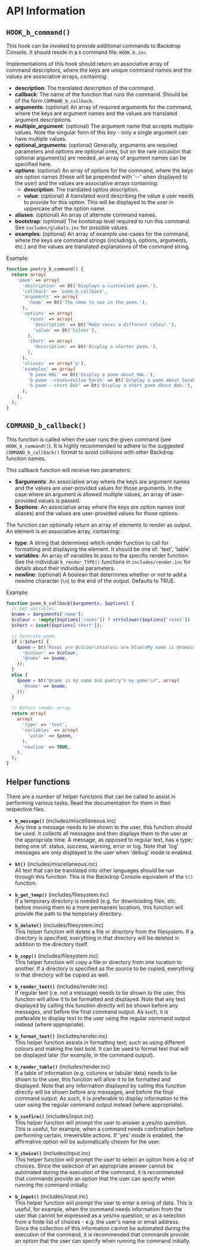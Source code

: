 API Information
===============

`HOOK_b_command()`
----------------
This hook can be invoked to provide additional commands to Backdrop Console. It
should reside in a `b` command file: `HOOK.b.inc`.

Implementations of this hook should return an associative array of command
descriptors, where the keys are unique command names and the values are
associative arrays, containing:

- **description**: The translated description of the command.
- **callback**: The name of the function that runs the command. Should be of the
  form `COMMAND_b_callback`.
- **arguments**: (optional) An array of required arguments for the command,
  where the keys are argument names and the values are translated argument
  descriptions.
- **multiple_argument**: (optional) The argument name that accepts multiple
  values. Note the singular form of this key - only a single argument can have
  multiple values.
- **optional_arguments**: (optional) Generally, arguments are required
  parameters and options are optional ones, but on the rare occasion that
  optional argument(s) are needed, an array of argument names can be specified
  here.
- **options**: (optional) An array of options for the command, where the keys
  are option names (these will be prepended with '--' when displayed to the
  user) and the values are associative arrays containing:
  - **description**: The translated option description.
  - **value**: (optional) A translated word describing the value a user needs to
    provide for this option. This will be displayed to the user in uppercase
    after the option name.
- **aliases**: (optional) An array of alternate command names.
- **bootstrap**: (optional) The bootstrap level required to run this command.
  See `includes/globals.inc` for possible values.
- **examples**: (optional) An array of example use-cases for the command, where
  the keys are command strings (including `b`, options, arguments, etc.) and the
  values are translated explanations of the command string.

Example:

```php
function poetry_b_command() {
  return array(
    'poem' => array(
      'description' => bt('Displays a customised poem.'),
      'callback' => 'poem_b_callback',
      'arguments' => array(
        'name' => bt('The name to use in the poem.'),
      ),
      'options' => array(
        'roses' => array(
          'description' => bt('Make roses a different colour.'),
          'value' => bt('Colour'),
        ),
        'short' => array(
          'description' => bt('Display a shorter poem.'),
        ),
      ),
      'aliases' => array('p'),
      'examples' => array(
        'b poem HAL' => bt('Display a poem about HAL.'),
        'b poem --roses=Yellow Sarah' => bt('Display a poem about Sarah with yellow roses.'),
        'b poem --short Bob' => bt('Display a short poem about Bob.'),
      ),
    ),
  );
}
```

`COMMAND_b_callback()`
--------------------
This function is called when the user runs the given command (see
`HOOK_b_command()`). It is highly recommended to adhere to the suggested
`COMMAND_b_callback()` format to avoid collisions with other Backdrop function
names.

This callback function will receive two parameters:

- **$arguments**: An associative array where the keys are argument names and the
  values are user-provided values for those arguments. In the case where an
  argument is allowed multiple values, an array of user-provided values is
  passed.
- **$options**: An associative array where the keys are option names (*not*
  aliases) and the values are user-provided values for those options.

The function can optionally return an array of elements to render as output. An
element is an associative array, containing:

- **type**: A string that determines which render function to call for
  formatting and displaying the element. It should be one of: 'text', 'table'.
- **variables**: An array of variables to pass to the specific render function.
  See the individual `b_render_TYPE()` functions in `includes/render.inc` for
  details about their individual parameters.
- **newline**: (optional) A boolean that determines whether or not to add a
  newline character (`\n`) to the end of the output. Defaults to TRUE.

Example:

```php
function poem_b_callback($arguments, $options) {
  // Get variables.
  $name = $arguments['name'];
  $colour = !empty($options['roses']) ? strtolower($options['roses']) : 'red';
  $short = isset($options['short']);

  // Generate poem.
  if (!$short) {
    $poem = bt("Roses are @colour\nViolets are blue\nMy name is @name\nHow about you?\n", array(
      '@colour' => $colour,
      '@name' => $name,
    ));
  }
  else {
    $poem = bt("@name is my name and poetry's my game!\n", array(
      '@name' => $name,
    ));
  }

  // Return render array.
  return array(
    array(
      'type' => 'text',
      'variables' => array(
        'value' => $poem,
      ),
      'newline' => TRUE,
    ),
  );
}
```

Helper functions
----------------
There are a number of helper functions that can be called to assist in
performing various tasks. Read the documentation for them in their respective
files.

- **`b_message()`** (includes/miscellaneous.inc)  
  Any time a message needs to be shown to the user, this function should be
  used. It collects all messages and then displays them to the user at the
  appropriate time. A message, as opposed to regular text, has a type; being one
  of: status, success, warning, error or log. Note that 'log' messages are only
  displayed to the user when 'debug' mode is enabled.

- **`bt()`** (includes/miscellaneous.inc)  
  All text that can be translated into other languages should be run through
  this function. This is the Backdrop Console equivalent of the `t()` function.

- **`b_get_temp()`** (includes/filesystem.inc)  
  If a temporary directory is needed (e.g. for downloading files, etc. before
  moving them to a more permanent location), this function will provide the path
  to the temporary directory.

- **`b_delete()`** (includes/filesystem.inc)  
  This helper function will delete a file or directory from the filesystem. If a
  directory is specified, everything in that directory will be deleted in
  addition to the directory itself.

- **`b_copy()`** (includes/filesystem.inc)  
  This helper function will copy a file or directory from one location to
  another. If a directory is specified as the source to be copied, everything in
  that directory will be copied as well.

- **`b_render_text()`** (includes/render.inc)  
  If regular text (i.e. not a message) needs to be shown to the user, this
  function will allow it to be formatted and displayed. Note that any text
  displayed by calling this function directly will be shown before any messages,
  and before the final command output. As such, it is preferable to display text
  to the user using the regular command output instead (where appropriate).

- **`b_format_text()`** (includes/render.inc)  
  This helper function assists in formatting text; such as using different
  colours and making the text bold. It can be used to format text that will be
  displayed later (for example, in the command output).

- **`b_render_table()`** (includes/render.inc)  
  If a table of information (e.g. columns or tabular data) needs to be shown to
  the user, this function will allow it to be formatted and displayed. Note that
  any information displayed by calling this function directly will be shown
  before any messages, and before the final command output. As such, it is
  preferable to display information to the user using the regular command output
  instead (where appropriate).

- **`b_confirm()`** (includes/input.inc)  
  This helper function will prompt the user to answer a yes/no question. This is
  useful, for example, when a command needs confirmation before performing
  certain, irreversible actions. If 'yes' mode is enabled, the affirmative
  option will be automatically chosen for the user.

- **`b_choice()`** (includes/input.inc)  
  This helper function will prompt the user to select an option from a list of
  choices. Since the selection of an appropriate answer cannot be automated
  during the execution of the command, it is recommended that commands provide
  an option that the user can specify when running the command initially.

- **`b_input()`** (includes/input.inc)  
  This helper function will prompt the user to enter a string of data. This is
  useful, for example, when the command needs information from the user that
  cannot be expressed as a yes/no question, or as a selection from a finite list
  of choices - e.g. the user's name or email address. Since the collection of
  this information cannot be automated during the execution of the command, it
  is recommended that commands provide an option that the user can specify when
  running the command initially.
